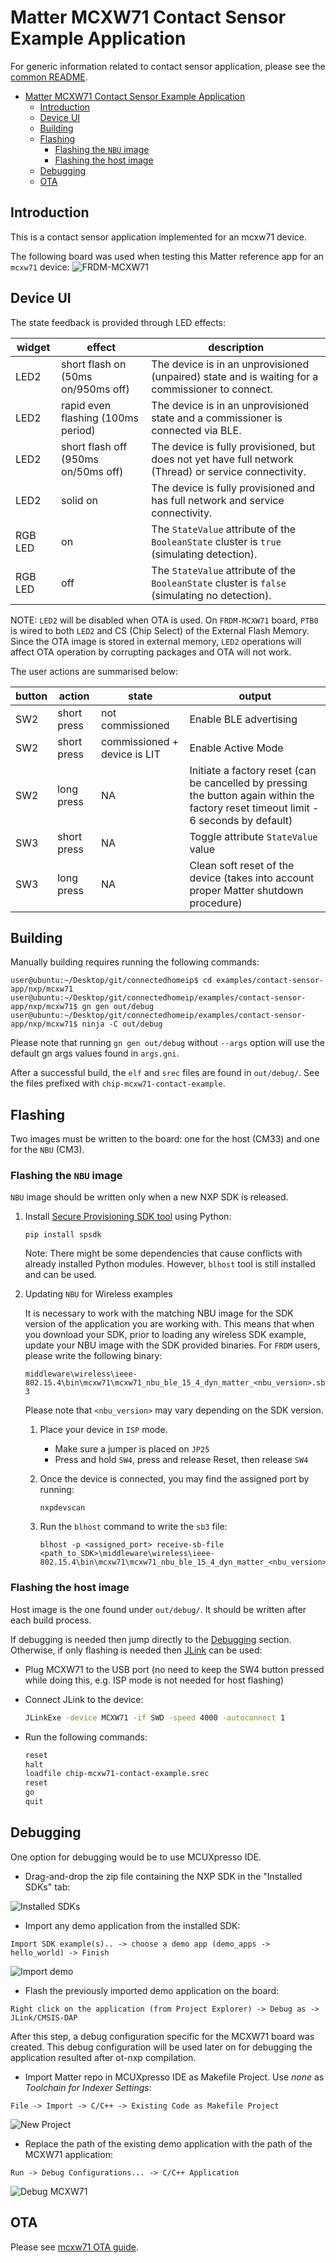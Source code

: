 # Matter MCXW71 Contact Sensor Example Application

For generic information related to contact sensor application, please see the
[common README](../README.md).

-   [Matter MCXW71 Contact Sensor Example Application](#matter-mcxw71-contact-sensor-example-application)
    -   [Introduction](#introduction)
    -   [Device UI](#device-ui)
    -   [Building](#building)
    -   [Flashing](#flashing)
        -   [Flashing the `NBU` image](#flashing-the-nbu-image)
        -   [Flashing the host image](#flashing-the-host-image)
    -   [Debugging](#debugging)
    -   [OTA](#ota)

## Introduction

This is a contact sensor application implemented for an mcxw71 device.

The following board was used when testing this Matter reference app for an
`mcxw71` device:
![FRDM-MCXW71](../../../platform/nxp/mcxw71_k32w1/doc/images/frdm-mcxw71.jpg)

## Device UI

The state feedback is provided through LED effects:

| widget  | effect                              | description                                                                                           |
| ------- | ----------------------------------- | ----------------------------------------------------------------------------------------------------- |
| LED2    | short flash on (50ms on/950ms off)  | The device is in an unprovisioned (unpaired) state and is waiting for a commissioner to connect.      |
| LED2    | rapid even flashing (100ms period)  | The device is in an unprovisioned state and a commissioner is connected via BLE.                      |
| LED2    | short flash off (950ms on/50ms off) | The device is fully provisioned, but does not yet have full network (Thread) or service connectivity. |
| LED2    | solid on                            | The device is fully provisioned and has full network and service connectivity.                        |
| RGB LED | on                                  | The `StateValue` attribute of the `BooleanState` cluster is `true` (simulating detection).            |
| RGB LED | off                                 | The `StateValue` attribute of the `BooleanState` cluster is `false` (simulating no detection).        |

NOTE: `LED2` will be disabled when OTA is used. On `FRDM-MCXW71` board, `PTB0`
is wired to both `LED2` and CS (Chip Select) of the External Flash Memory. Since
the OTA image is stored in external memory, `LED2` operations will affect OTA
operation by corrupting packages and OTA will not work.

The user actions are summarised below:

| button | action      | state                        | output                                                                                                                                 |
| ------ | ----------- | ---------------------------- | -------------------------------------------------------------------------------------------------------------------------------------- |
| SW2    | short press | not commissioned             | Enable BLE advertising                                                                                                                 |
| SW2    | short press | commissioned + device is LIT | Enable Active Mode                                                                                                                     |
| SW2    | long press  | NA                           | Initiate a factory reset (can be cancelled by pressing the button again within the factory reset timeout limit - 6 seconds by default) |
| SW3    | short press | NA                           | Toggle attribute `StateValue` value                                                                                                    |
| SW3    | long press  | NA                           | Clean soft reset of the device (takes into account proper Matter shutdown procedure)                                                   |

## Building

Manually building requires running the following commands:

```
user@ubuntu:~/Desktop/git/connectedhomeip$ cd examples/contact-sensor-app/nxp/mcxw71
user@ubuntu:~/Desktop/git/connectedhomeip/examples/contact-sensor-app/nxp/mcxw71$ gn gen out/debug
user@ubuntu:~/Desktop/git/connectedhomeip/examples/contact-sensor-app/nxp/mcxw71$ ninja -C out/debug
```

Please note that running `gn gen out/debug` without `--args` option will use the
default gn args values found in `args.gni`.

After a successful build, the `elf` and `srec` files are found in `out/debug/`.
See the files prefixed with `chip-mcxw71-contact-example`.

## Flashing

Two images must be written to the board: one for the host (CM33) and one for the
`NBU` (CM3).

### Flashing the `NBU` image

`NBU` image should be written only when a new NXP SDK is released.

1. Install
   [Secure Provisioning SDK tool](https://www.nxp.com/design/design-center/software/development-software/secure-provisioning-sdk-spsdk:SPSDK)
   using Python:

    ```
    pip install spsdk
    ```

    Note: There might be some dependencies that cause conflicts with already
    installed Python modules. However, `blhost` tool is still installed and can
    be used.

2. Updating `NBU` for Wireless examples

    It is necessary to work with the matching NBU image for the SDK version of
    the application you are working with. This means that when you download your
    SDK, prior to loading any wireless SDK example, update your NBU image with
    the SDK provided binaries. For `FRDM` users, please write the following
    binary:

    `middleware\wireless\ieee-802.15.4\bin\mcxw71\mcxw71_nbu_ble_15_4_dyn_matter_<nbu_version>.sb3`

    Please note that `<nbu_version>` may vary depending on the SDK version.

    1. Place your device in `ISP` mode.

        - Make sure a jumper is placed on `JP25`
        - Press and hold `SW4`, press and release Reset, then release `SW4`

    2. Once the device is connected, you may find the assigned port by running:

        ```
        nxpdevscan
        ```

    3. Run the `blhost` command to write the `sb3` file:

        ```
        blhost -p <assigned_port> receive-sb-file <path_to_SDK>\middleware\wireless\ieee-802.15.4\bin\mcxw71\mcxw71_nbu_ble_15_4_dyn_matter_<nbu_version>.sb3
        ```

### Flashing the host image

Host image is the one found under `out/debug/`. It should be written after each
build process.

If debugging is needed then jump directly to the [Debugging](#debugging)
section. Otherwise, if only flashing is needed then
[JLink](https://www.segger.com/downloads/jlink/) can be used:

-   Plug MCXW71 to the USB port (no need to keep the SW4 button pressed while
    doing this, e.g. ISP mode is not needed for host flashing)

-   Connect JLink to the device:

    ```bash
    JLinkExe -device MCXW71 -if SWD -speed 4000 -autoconnect 1
    ```

-   Run the following commands:
    ```bash
    reset
    halt
    loadfile chip-mcxw71-contact-example.srec
    reset
    go
    quit
    ```

## Debugging

One option for debugging would be to use MCUXpresso IDE.

-   Drag-and-drop the zip file containing the NXP SDK in the "Installed SDKs"
    tab:

![Installed SDKs](../../../platform/nxp/mcxw71_k32w1/doc/images/mcxw71_installed_sdks.jpg)

-   Import any demo application from the installed SDK:

```
Import SDK example(s).. -> choose a demo app (demo_apps -> hello_world) -> Finish
```

![Import demo](../../../platform/nxp/mcxw71_k32w1/doc/images/import_demo.jpg)

-   Flash the previously imported demo application on the board:

```
Right click on the application (from Project Explorer) -> Debug as -> JLink/CMSIS-DAP
```

After this step, a debug configuration specific for the MCXW71 board was
created. This debug configuration will be used later on for debugging the
application resulted after ot-nxp compilation.

-   Import Matter repo in MCUXpresso IDE as Makefile Project. Use _none_ as
    _Toolchain for Indexer Settings_:

```
File -> Import -> C/C++ -> Existing Code as Makefile Project
```

![New Project](../../../platform/nxp/mcxw71_k32w1/doc/images/new_project.jpg)

-   Replace the path of the existing demo application with the path of the
    MCXW71 application:

```
Run -> Debug Configurations... -> C/C++ Application
```

![Debug MCXW71](../../../platform/nxp/mcxw71_k32w1/doc/images/mcxw71_debug.jpg)

## OTA

Please see
[mcxw71 OTA guide](../../../../docs/guides/nxp/nxp_mcxw71_ota_guide.md).
